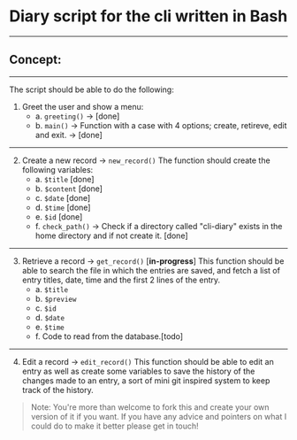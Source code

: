 # Diary script for the cli written in Bash
---
## Concept:
---
The script should be able to do the following:

1. Greet the user and show a menu:
    - a. `greeting()` -> [done]
    - b. `main()` -> Function with a case with 4 options; create, retireve, edit and exit. -> [done]
    
---
2. Create a new record -> `new_record()`
The function should create the following variables:
    - a. `$title` [done]
    - b. `$content` [done]
    - c. `$date` [done]
    - d. `$time` [done]
    - e. `$id` [done]
    - f. `check_path()` -> Check if a directory called "cli-diary"  exists in the home directory and if not create it. [done]
---
3. Retrieve a record -> `get_record()` [**in-progress**]
This function should be able to search the file in which the entries are saved, and fetch a list of entry titles, date, time and the first 2 lines of the entry.
    - a. `$title`
    - b. `$preview`
    - c. `$id`
    - d. `$date` 
    - e. `$time`
    - f. Code to read from the database.[todo]
---
4. Edit a record -> `edit_record()`
This function should be able to edit an entry as well as create some variables to save the history of the changes made to an entry, a sort of mini git inspired system to keep track of the history.

>Note: You're more than welcome to fork this and create your  own version of it if you want. If you have any advice and pointers on what I could do to make it better please get in touch!
